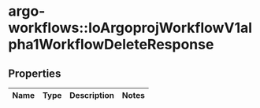 # argo-workflows::IoArgoprojWorkflowV1alpha1WorkflowDeleteResponse

## Properties
Name | Type | Description | Notes
------------ | ------------- | ------------- | -------------


